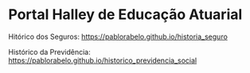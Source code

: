 
# Portal Halley de Educação Atuarial

Hitórico dos Seguros: 
<https://pablorabelo.github.io/historia_seguro>

Histórico da Previdência:
https://pablorabelo.github.io/historico_previdencia_social
